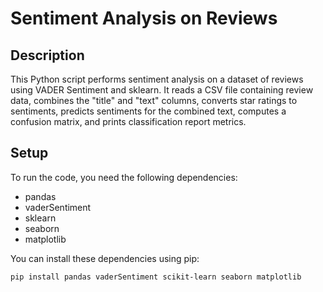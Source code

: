 # Sentiment Analysis on Reviews

## Description
This Python script performs sentiment analysis on a dataset of reviews using VADER Sentiment and sklearn. It reads a CSV file containing review data, combines the "title" and "text" columns, converts star ratings to sentiments, predicts sentiments for the combined text, computes a confusion matrix, and prints classification report metrics.

## Setup
To run the code, you need the following dependencies:
- pandas
- vaderSentiment
- sklearn
- seaborn
- matplotlib

You can install these dependencies using pip:
```bash
pip install pandas vaderSentiment scikit-learn seaborn matplotlib
